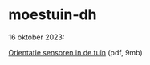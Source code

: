 # moestuin-dh

16 oktober 2023:

<a href="https://bit.ly/document-mh-sensoren">Orientatie sensoren in de tuin</a> (pdf, 9mb)
